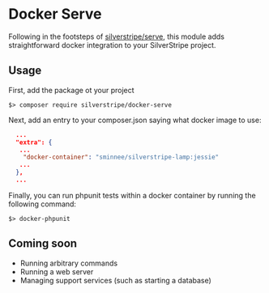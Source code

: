 Docker Serve
============

Following in the footsteps of [silverstripe/serve](https://github.com/assertchris/silverstripe-serve), this
module adds straightforward docker integration to your SilverStripe project.

Usage
-----

First, add the package ot your project

```
$> composer require silverstripe/docker-serve
```

Next, add an entry to your composer.json saying what docker image to use:

```json
  ...
  "extra": {
   ... 
    "docker-container": "sminnee/silverstripe-lamp:jessie"
   ... 
  },
  ...
```

Finally, you can run phpunit tests within a docker container by running the following command:

```
$> docker-phpunit
```

Coming soon
-----------

 * Running arbitrary commands
 * Running a web server
 * Managing support services (such as starting a database)
